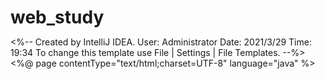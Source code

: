 # web_study
<%--
  Created by IntelliJ IDEA.
  User: Administrator
  Date: 2021/3/29
  Time: 19:34
  To change this template use File | Settings | File Templates.
--%>
<%@ page contentType="text/html;charset=UTF-8" language="java" %>
<html>
<head>
    <meta charset="utf-8"/>
    <meta http-equiv="X-UA-Compatible" content="IE=edge"/>
    <meta name="viewport" content="width=device-width, initial-scale=1"/>
    <title>用户登录页面</title>
    <link rel="stylesheet" href="css/footer.css">
    <link href="css/bootstrap.min.css" rel="stylesheet">
    <script src="js/jquery-2.2.4.min.js"></script>
    <script src="js/bootstrap.min.js"></script>
    <script type="text/javascript" src="js/include.js"></script>
    <style>
        *{
            margin: 0;
            padding: 0;
        }
        .my_div{
            margin: 5px;
            padding: 5px;
        }
        .font_color{
            color: white;
        }
    </style>
    <script type="text/javascript">
        $(function () {
            $("#checkCode").click(function () {
                document.getElementById("checkCode").src="${pageContext.request.contextPath}/checkCodeServlet?time="+new Date().getTime();
            });
            $("#submit").click(function () {
                    $.post("LoginUserServlet",$("#LoginFrom").serialize(),function (data) {
                            if (data.flag){
                                $.get("/index.jsp")
                            }else{
                                $("#log_msg").innerHTML="用户名或密码错误";
                                $("#log_msg").removeAttr("visibility");
                            }
                    });
            });

            // $("#username").onblur()
            /*$("#username").click(function () {
                alert("确定")
            })*/
           /* $("#submit").click(function () {
                if (document.getElementById("username") == null){
                    alert("用户名不能为空");
                }else if(document.getElementById("password") == null){
                    alert("密码不能为空");
                }else if(document.getElementById("inputCheckCode") == null){
                    alert("验证码未填写");
                }
            });*/
            /*$("#username").onblur="function () {\n" +
                "                    var span=document.getElementById(\"namespan\");\n" +
                "                    if (document.getElementById(\"username\") == null){\n" +
                "                        span.css(\"background\",\"red\");\n" +
                "                        span.innerHTML=\"用户名不能为空\";\n" +
                "                        span.slideDown(\"slow\");\n" +
                "                    }else{\n" +
                "                        span.slideUp(\"slow\");\n" +
                "                    }\n" +
                "                }";
            $("#password").onblur = "function () {\n" +
                "                    var span=document.getElementById(\"passpan\");\n" +
                "                    if (document.getElementById(\"password\") == null){\n" +
                "                        span.css(\"background\",\"red\");\n" +
                "                        span.innerHTML=\"密码不能为空\";\n" +
                "                        span.slideDown(\"slow\");\n" +
                "                    }else{\n" +
                "                        span.slideUp(\"slow\");\n" +
                "                    }\n" +
                "                }";
            $("#inputCheckCode").onblur=''*/
        })
    </script>
</head>
<body>
<div id="header"></div>
<div style="width: 100%;height: 100%; background: url(images/login_img.jpg); background-size: 100% 100%;position:relative;">
    <div style=";width: 30%; height: 360px; position: absolute;right: 50px;bottom: 30px" >
        <div align="center">
            <form id="LoginFrom">
                <div class="my_div">
                    <label for="username" class="font_color"><h3>用户名：</h3></label>
                    <input type="text" onblur="checkname()" name="username" placeholder="请输入用户名" id="username"style="height: 45px;width: 200px">
                   <br> <span id="namespan" style="color: white;height: 10px;width: 10px"></span>
                </div>
                <div class="my_div">
                    <label for="password" class="font_color"><h3>密 &nbsp;码：</h3></label>
                    <input type="password" onblur="checkpass()" name="password" placeholder="请输入密码" id="password" style="height: 45px;width: 200px">
                    <br> <span id="passpan" style="color: white;height: 10px;width: 10px"></span>
                </div>
                <div class="my_div">
            <span>
                <label for="checkCode" class="font_color"><h3>验证码：</h3></label>
            <input type="text" name="checkCode" id="inputCheckCode"  placeholder="验证码" style="height: 45px;width: 120px" >
            <img src="${pageContext.request.contextPath}/checkCodeServlet" id="checkCode"
                 title="看不清换一张" name="checkCode" style="width: 75px;height: 45px">
                <span id="codespan"></span>
            </span>
                </div>
                <div class="my_div">
                    <input type="button" value="登录" name="login" id="submit" style="width: 150px;height: 45px">
                </div>
            </form>
            <div align="center" class="my_div">
                <a href="${pageContext.request.contextPath}/register.jsp">新用户注册</a> |
                <a href="#">找回密码</a>
            </div>
            <span id="log_msg" visibility="hidden" style="width: 150px;height: 450px;background: #f40"></span>
        </div>
</div>
</div>
<div id="footer"></div>
</body>
<script type="text/javascript">
    function checkname() {
        var namespan = document.getElementById("namespan");
        if($("#username").val() == null || $("#username").val() == ""){
            namespan.innerHTML="用户名不能为空";
            $("#namespan").show();
        }else{
            $("#namespan").hide();
        }
    }
    function checkpass() {
        var namespan = document.getElementById("passpan");
        if($("#password").val() == null || $("#password").val() == ""){
            namespan.innerHTML="密码不能为空";
            $("#passpan").show();
        }else{
            $("#passpan").hide();
        }
    }
</script>
</html>
